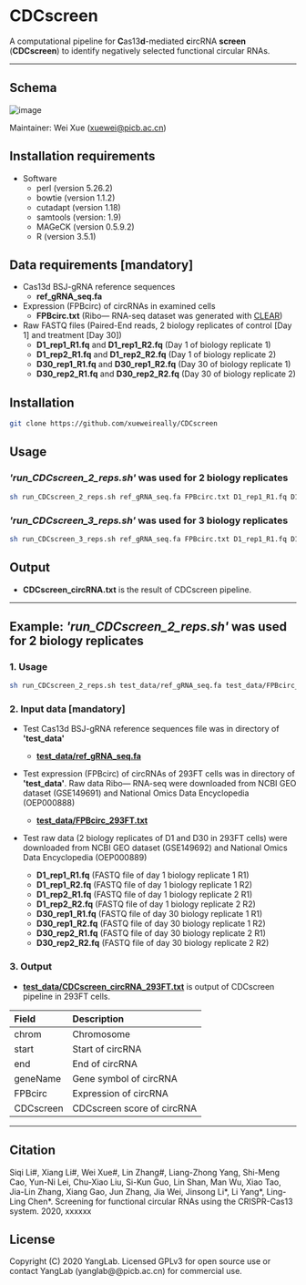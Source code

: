 # CDCscreen
A computational pipeline for **C**as13**d**-mediated **c**ircRNA **screen** (**CDCscreen**) to identify negatively selected functional circular RNAs.

-----------------------------------

## Schema
![image](https://github.com/xueweireally/CDCscreen/blob/master/doc/CDCscreen_pipeline.jpg)

Maintainer: Wei Xue (xuewei@picb.ac.cn)

## Installation requirements
* Software
    - perl (version 5.26.2)
    - bowtie (version 1.1.2)
    - cutadapt (version 1.18)
    - samtools (version: 1.9)
    - MAGeCK (version 0.5.9.2)
    - R (version 3.5.1)

## Data requirements [mandatory]
* Cas13d BSJ-gRNA reference sequences
    - **ref_gRNA_seq.fa**
* Expression (FPBcirc) of circRNAs in examined cells
    - **FPBcirc.txt** (Ribo— RNA-seq dataset was generated with [CLEAR](https://github.com/YangLab/CLEAR))
* Raw FASTQ files (Paired-End reads, 2 biology replicates of control [Day 1] and treatment [Day 30])
    - **D1_rep1_R1.fq** and **D1_rep1_R2.fq** (Day 1 of biology replicate 1) 
    - **D1_rep2_R1.fq** and **D1_rep2_R2.fq** (Day 1 of biology replicate 2)
    - **D30_rep1_R1.fq** and **D30_rep1_R2.fq** (Day 30 of biology replicate 1)
    - **D30_rep2_R1.fq** and **D30_rep2_R2.fq** (Day 30 of biology replicate 2)

## Installation
```bash
git clone https://github.com/xueweireally/CDCscreen
```

## Usage
### *'run_CDCscreen_2_reps.sh'* was used for 2 biology replicates
```bash
sh run_CDCscreen_2_reps.sh ref_gRNA_seq.fa FPBcirc.txt D1_rep1_R1.fq D1_rep1_R2.fq D1_rep2_R1.fq D1_rep2_R2.fq D30_rep1_R1.fq D30_rep1_R2.fq D30_rep2_R1.fq D30_rep2_R2.fq
```

### *'run_CDCscreen_3_reps.sh'* was used for 3 biology replicates
```bash
sh run_CDCscreen_3_reps.sh ref_gRNA_seq.fa FPBcirc.txt D1_rep1_R1.fq D1_rep1_R2.fq D1_rep2_R1.fq D1_rep2_R2.fq D1_rep3_R1.fq D1_rep3_R2.fq D30_rep1_R1.fq D30_rep1_R2.fq D30_rep2_R1.fq D30_rep2_R2.fq D30_rep3_R1.fq D30_rep3_R2.fq
```

## Output
* **CDCscreen_circRNA.txt** is the result of CDCscreen pipeline.



-----------------------------------
## Example: *'run_CDCscreen_2_reps.sh'* was used for 2 biology replicates

### 1. Usage
```bash
sh run_CDCscreen_2_reps.sh test_data/ref_gRNA_seq.fa test_data/FPBcirc_293FT.txt D1_rep1_R1.fq D1_rep1_R2.fq D1_rep2_R1.fq D1_rep2_R2.fq D30_rep1_R1.fq D30_rep1_R2.fq D30_rep2_R1.fq D30_rep2_R2.fq
```

### 2. Input data [mandatory]
* Test Cas13d BSJ-gRNA reference sequences file was in directory of **'test_data'**
    - **[test_data/ref_gRNA_seq.fa](https://github.com/xueweireally/CDCscreen/blob/master/test_data/ref_gRNA_seq.fa)**

* Test expression (FPBcirc) of circRNAs of 293FT cells was in directory of **'test_data'**. Raw data Ribo— RNA-seq were downloaded from NCBI GEO dataset (GSE149691) and National Omics Data Encyclopedia (OEP000888)
    - **[test_data/FPBcirc_293FT.txt](https://github.com/xueweireally/CDCscreen/blob/master/test_data/FPBcirc_293FT.txt)**

* Test raw data (2 biology replicates of D1 and D30 in 293FT cells) were downloaded from NCBI GEO dataset (GSE149692) and National Omics Data Encyclopedia (OEP000889)
    - **D1_rep1_R1.fq** (FASTQ file of day 1 biology replicate 1 R1)
    - **D1_rep1_R2.fq** (FASTQ file of day 1 biology replicate 1 R2)
    - **D1_rep2_R1.fq** (FASTQ file of day 1 biology replicate 2 R1)
    - **D1_rep2_R2.fq** (FASTQ file of day 1 biology replicate 2 R2)
    - **D30_rep1_R1.fq** (FASTQ file of day 30 biology replicate 1 R1)
    - **D30_rep1_R2.fq** (FASTQ file of day 30 biology replicate 1 R2)
    - **D30_rep2_R1.fq** (FASTQ file of day 30 biology replicate 2 R1)
    - **D30_rep2_R2.fq** (FASTQ file of day 30 biology replicate 2 R2)

### 3. Output
* **[test_data/CDCscreen_circRNA_293FT.txt](https://github.com/xueweireally/CDCscreen/blob/master/test_data/CDCscreen_circRNA_293FT.txt)** is output of CDCscreen pipeline in 293FT cells.

| Field       | Description                      |
| :---------- | :--------------------------------|
| chrom       | Chromosome                       |
| start       | Start of circRNA                 |
| end         | End of circRNA                   |
| geneName    | Gene symbol of circRNA           |
| FPBcirc     | Expression of circRNA            |
| CDCscreen   | CDCscreen score of circRNA       |

-----------------------------------

## Citation
Siqi Li#, Xiang Li#, Wei Xue#, Lin Zhang#, Liang-Zhong Yang, Shi-Meng Cao, Yun-Ni Lei, Chu-Xiao Liu, Si-Kun Guo, Lin Shan, Man Wu, Xiao Tao, Jia-Lin Zhang, Xiang Gao, Jun Zhang, Jia Wei, Jinsong Li\*, Li Yang\*, Ling-Ling Chen\*. Screening for functional circular RNAs using the CRISPR-Cas13 system. 2020, xxxxxx


## License
Copyright (C) 2020 YangLab. Licensed GPLv3 for open source use or contact YangLab (yanglab@@picb.ac.cn) for commercial use.

